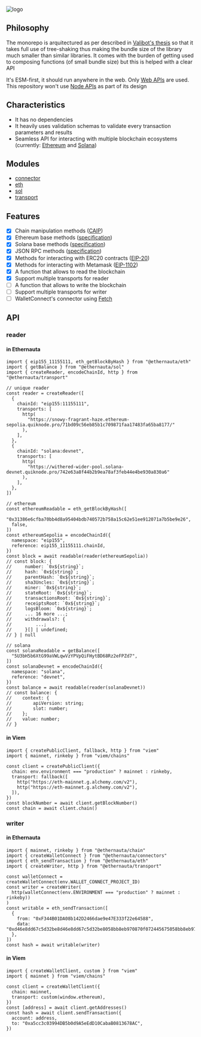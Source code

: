 ![logo](https://github.com/niconiahi/ethernauta/assets/8381041/50f4739d-808d-410e-bc2c-e228b5a35cdd)

## Philosophy

The monorepo is arquitectured as per described in [Valibot's thesis](https://valibot.dev/thesis.pdf) so that it takes full use of tree-shaking thus making the bundle size of the library much smaller than similar libraries. It comes with the burden of getting used to composing functions (of small bundle size) but this is helped with a clear API

It's ESM-first, it should run anywhere in the web. Only [Web APIs](https://developer.mozilla.org/en-US/docs/Web/API) are used. This repository won't use [Node APIs](https://nodejs.org/dist/latest-v18.x/docs/api/) as part of its design

## Characteristics

- It has no dependencies
- It heavily uses validation schemas to validate every transaction parameters and results
- Seamless API for interacting with multiple blockchain ecosystems (currently: [Ethereum](https://ethereum.org/) and [Solana](https://solana.com/))

## Modules

- [connector](packages/connector/README.md)
- [eth](packages/eth/README.md)
- [sol](packages/sol/README.md)
- [transport](packages/transport/README.md)

## Features

- [x] Chain manipulation methods ([CAIP](https://github.com/ChainAgnostic/caip-js))
- [x] Ethereum base methods ([specification](https://github.com/ethereum/execution-apis/tree/main/src/eth))
- [x] Solana base methods ([specification](https://github.com/solana-labs/solana-web3.js/tree/master/packages/rpc-api/src))
- [x] JSON RPC methods ([specification](https://www.jsonrpc.org/specification))
- [x] Methods for interacting with ERC20 contracts ([EIP-20](https://eips.ethereum.org/EIPS/eip-20))
- [x] Methods for interacting with Metamask ([EIP-1102](https://eips.ethereum.org/EIPS/eip-1102))
- [x] A function that allows to read the blockchain
- [x] Support multiple transports for reader
- [ ] A function that allows to write the blockchain
- [ ] Support multiple transports for writer
- [ ] WalletConnect's connector using [Fetch](https://developer.mozilla.org/en-US/docs/Web/API/Fetch_API)

## API

### reader

#### in Ethernauta

```tsx
import { eip155_11155111, eth_getBlockByHash } from "@ethernauta/eth"
import { getBalance } from "@ethernauta/sol"
import { createReader, encodeChainId, http } from "@ethernauta/transport"

// unique reader
const reader = createReader([
  {
    chainId: "eip155:11155111",
    transports: [
      http(
        "https://snowy-fragrant-haze.ethereum-sepolia.quiknode.pro/71bd09c56eb85b1c709871faa17483fa65ba8177/"
      ),
    ],
  },
  {
    chainId: "solana:devnet",
    transports: [
      http(
        "https://withered-wider-pool.solana-devnet.quiknode.pro/742e63a8f44b2b9ea78af3feb44e4be930a830a6"
      ),
    ],
  },
])

// ethereum
const ethereumReadable = eth_getBlockByHash([
  "0x31386e6cfba70bb4d8a95404bdb740572b758a15c62e51ee912071a7b5be9e26",
  false,
])
const ethereumSepolia = encodeChainId({
  namespace: "eip155",
  reference: eip155_11155111.chainId,
})
const block = await readable(reader(ethereumSepolia))
// const block: {
//     number: `0x${string}`;
//     hash: `0x${string}`;
//     parentHash: `0x${string}`;
//     sha3Uncles: `0x${string}`;
//     miner: `0x${string}`;
//     stateRoot: `0x${string}`;
//     transactionsRoot: `0x${string}`;
//     receiptsRoot: `0x${string}`;
//     logsBloom: `0x${string}`;
//     ... 16 more ...;
//     withdrawals?: {
//         ...;
//     }[] | undefined;
// } | null

// solana
const solanaReadable = getBalance([
  "5U3bH5b6XtG99aVWLqwVzYPVpQiFHytBD68Rz2eFPZd7",
])
const solanaDevnet = encodeChainId({
  namespace: "solana",
  reference: "devnet",
})
const balance = await readable(reader(solanaDevnet))
// const balance: {
//    context: {
//        apiVersion: string;
//        slot: number;
//    };
//    value: number;
// }
```

#### in Viem

```tsx
import { createPublicClient, fallback, http } from "viem"
import { mainnet, rinkeby } from "viem/chains"

const client = createPublicClient({
  chain: env.environment === "production" ? mainnet : rinkeby,
  transport: fallback([
    http("https://eth-mainnet.g.alchemy.com/v2"),
    http("https://eth-mainnet.g.alchemy.com/v2"),
  ]),
})
const blockNumber = await client.getBlockNumber()
const chain = await client.chain()
```

### writer

#### in Ethernauta

```tsx
import { mainnet, rinkeby } from "@ethernauta/chain"
import { createWalletConnect } from "@ethernauta/connectors"
import { eth_sendTransaction } from "@ethernauta/eth"
import { createWriter, http } from "@ethernauta/transport"

const walletConnect = createWalletConnect(env.WALLET_CONNECT_PROJECT_ID)
const writer = createWriter(
  http(walletConnect(env.ENVIRONMENT === "production" ? mainnet : rinkeby))
)
const writable = eth_sendTransaction([
  {
    from: "0xF344B01DA08b142D2466dae9e47E333f22e64588",
    data: "0xd46e8dd67c5d32be8d46e8dd67c5d32be8058bb8eb970870f072445675058bb8eb970870f072445675",
  },
])
const hash = await writable(writer)
```

#### in Viem

```tsx
import { createWalletClient, custom } from "viem"
import { mainnet } from "viem/chains"

const client = createWalletClient({
  chain: mainnet,
  transport: custom(window.ethereum),
})
const [address] = await client.getAddresses()
const hash = await client.sendTransaction({
  account: address,
  to: "0xa5cc3c03994DB5b0d9A5eEdD10CabaB0813678AC",
})
```

